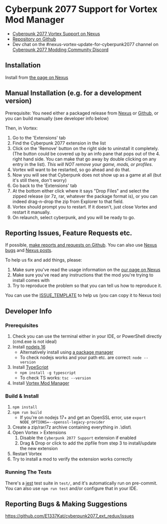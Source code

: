 # Cyberpunk 2077 Support for Vortex Mod Manager

- [Cyberpunk 2077 Vortex Support on Nexus](https://www.nexusmods.com/site/mods/196)
- [Repository on Github](https://github.com/E1337Kat/cyberpunk2077_ext_redux)
- Dev chat on the #nexus-vortex-update-for-cyberpunk2077 channel on [Cyberpunk 2077 Modding Community Discord](https://discord.gg/PxGUQVWk)

## Installation

Install from [the page on Nexus](https://www.nexusmods.com/site/mods/196?tab=files)

## Manual Installation (e.g. for a development version)

Prerequisite: You need either a packaged release from [Nexus](https://www.nexusmods.com/site/mods/196?tab=files) or [Github](https://github.com/E1337Kat/cyberpunk2077_ext_redux/releases), or you can build manually (see developer info below)

Then, in Vortex:

1. Go to the 'Extensions' tab
2. Find the Cyberpunk 2077 extension in the list
3. Click on the 'Remove' button on the right side to uninstall it completely. (The button could be covered up by an info pane that pops out of the 4. right hand side. You can make that go away by double clicking on any entry in the list). _This will NOT remove your game, mods, or profiles_.
4. Vortex will want to be restarted, so go ahead and do that.
5. Now you will see that Cyberpunk does not show up as a game at all (but it's still there, don't worry)
6. Go back to the 'Extensions' tab
7. At the bottom either click where it says "Drop Files" and select the zipped release (or 7z, rar, whatever the package format is), or you can indeed drag-n-drop the zip from Explorer to that field.
8. Vortex should prompt you to restart. If it doesn't, just close Vortex and restart it manually.
9. On relaunch, select cyberpunk, and you will be ready to go.

## Reporting Issues, Feature Requests etc.

If possible, [make reports and requests on Github](https://github.com/E1337Kat/cyberpunk2077_ext_redux/issues/new/choose). You can also use [Nexus bugs](https://www.nexusmods.com/site/mods/196?tab=bugs) and [Nexus posts](https://www.nexusmods.com/site/mods/196?tab=posts).

To help us fix and add things, please:

1. Make sure you've read the usage information on the [our page on Nexus](https://www.nexusmods.com/site/mods/196)
2. Make sure you've read any instructions that the mod you're trying to install comes with
3. Try to reproduce the problem so that you can tell us how to reproduce it.

You can use the [ISSUE_TEMPLATE](./ISSUE_TEMPLATE.md) to help us (you can copy it to Nexus too)

## Developer Info

### Prerequisites

1. Check you can use the terminal either in your IDE, or PowerShell directly (cmd.exe is not ideal)
2. Install [nodejs 16](https://nodejs.org/en/download/)
   - Alternatively install using [a package manager](https://nodejs.org/en/download/package-manager/#windows)
   - To check nodejs works and your path etc. are correct: `node --version`
3. Install [TypeScript](https://www.typescriptlang.org/download/)
   - `npm install -g typescript`
   - To check TS works: `tsc --version`
4. Install [Vortex Mod Manager](https://www.nexusmods.com/about/vortex/)

### Build & Install

1. `npm install`
2. `npm run build`
   - If you're on nodejs 17+ and get an OpenSSL error, use `export NODE_OPTIONS=--openssl-legacy-provider`
3. Create a zip/rar/7z archive containing everything in .\dist\
4. Open Vortex > Extensions
   1. Disable the `Cyberpunk 2077 Support` extension if enabled
   2. Drag & Drop or click to add the zipfile from step 3 to install/update the new extension
5. Restart Vortex
6. Try to install a mod to verify the extension works correctly

### Running The Tests

There's a [jest](https://jestjs.io/) test suite in `test/`, and it's automatically run on
pre-commit. You can also use `npm run test` and/or configure that in your IDE.

## Reporting Bugs & Making Suggestions

https://github.com/E1337Kat/cyberpunk2077_ext_redux/issues
